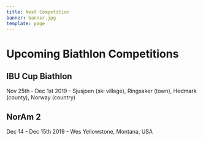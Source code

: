 ```yaml
---
title: Next Competition
banner: banner.jpg
template: page
---
```


# Upcoming Biathlon Competitions

## IBU Cup Biathlon
Nov 25th - Dec 1st 2019 - Sjusjoen (ski village), Ringsaker (town), Hedmark (county), Norway (country)

## NorAm 2
Dec 14 - Dec 15th 2019 - Wes Yellowstone, Montana, USA




